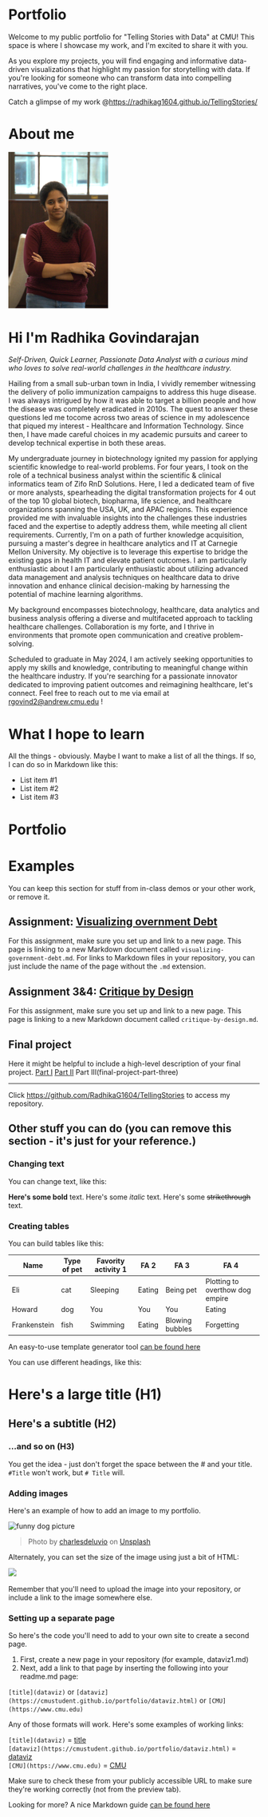 # Portfolio
Welcome to my public portfolio for "Telling Stories with Data" at CMU! This space is where I showcase my work, and I'm excited to share it with you.

As you explore my projects, you will find engaging and informative data-driven visualizations that highlight my passion for storytelling with data. If you're looking for someone who can transform data into compelling narratives, you've come to the right place. 

Catch a glimpse of my work @https://radhikag1604.github.io/TellingStories/

# About me

<img src="IMG_5075.jpg" width="200"/>

# Hi I'm Radhika Govindarajan

*Self-Driven, Quick Learner, Passionate Data Analyst with a curious mind who loves to solve real-world challenges in the healthcare industry.*

Hailing from a small sub-urban town in India, I vividly remember witnessing the delivery of polio immunization campaigns to address this huge disease. I was always intrigued by how it was able to target a billion people and how the disease was completely eradicated in 2010s. The quest to answer these questions led me tocome across two areas of science in my adolescence that piqued my interest - Healthcare and Information Technology. Since then, I have made careful choices in my academic pursuits and career to develop technical expertise in both these areas.

My undergraduate journey in biotechnology ignited my passion for applying scientific knowledge to real-world problems. For four years, I took on the role of a technical business analyst within the scientific & clinical informatics team of Zifo RnD Solutions. Here, I led a dedicated team of five or more analysts, spearheading the digital transformation projects for 4 out of the top 10 global biotech, biopharma, life science, and healthcare organizations spanning the USA, UK, and APAC regions. This experience provided me with invaluable insights into the challenges these industries faced and the expertise to adeptly address them, while meeting all client requirements. Currently, I'm on a path of further knowledge acquisition, pursuing a master's degree in healthcare analytics and IT at Carnegie Mellon University. My objective is to leverage this expertise to bridge the existing gaps in health IT and elevate patient outcomes. I am particularly enthusiastic about I am particularly enthusiastic about utilizing advanced data management and analysis techniques on healthcare data to drive innovation and enhance clinical decision-making by harnessing the potential of machine learning algorithms.

My background encompasses biotechnology, healthcare, data analytics and business analysis offering a diverse and multifaceted approach to tackling healthcare challenges. Collaboration is my forte, and I thrive in environments that promote open communication and creative problem-solving.

Scheduled to graduate in May 2024, I am actively seeking opportunities to apply my skills and knowledge, contributing to meaningful change within the healthcare industry. If you're searching for a passionate innovator dedicated to improving patient outcomes and reimagining healthcare, let's connect. Feel free to reach out to me via email at rgovind2@andrew.cmu.edu !

# What I hope to learn
All the things - obviously. Maybe I want to make a list of all the things.  If so, I can do so in Markdown like this: 

- List item #1
- List item #2
- List item #3

# Portfolio

# Examples
You can keep this section for stuff from in-class demos or your other work, or remove it. 

## Assignment: [Visualizing overnment Debt](visualizing-government-debt)
For this assignment, make sure you set up and link to a new page.  This page is linking to a new Markdown document called `visualizing-government-debt.md`.  For links to Markdown files in your repository, you can just include the name of the page without the `.md` extension. 

## Assignment 3&4: [Critique by Design](critique-by-design)
For this assignment, make sure you set up and link to a new page.  This page is linking to a new Markdown document called `critique-by-design.md`.  

## Final project
Here it might be helpful to include a high-level description of your final project. 
[Part I](final-project-part-one)
[Part II](final-project-part-two)
Part III(final-project-part-three)

---
Click https://github.com/RadhikaG1604/TellingStories to access my repository.

## Other stuff you can do (you can remove this section - it's just for your reference.)

### Changing text

You can change text, like this: 

**Here's some bold** text.  Here's some *italic* text. Here's some ~~strikethrough~~ text. 

### Creating tables

You can build tables like this: 

| Name         | Type of pet | Favority activity 1 | FA 2   | FA 3            | FA 4                                |
|--------------|-------------|---------------------|--------|-----------------|-------------------------------------|
| Eli          | cat         | Sleeping            | Eating | Being pet       | Plotting to overthow dog empire     |
| Howard       | dog         | You                 | You    | You             | Eating                              |
| Frankenstein | fish        | Swimming            | Eating | Blowing bubbles | Forgetting                          |

An easy-to-use template generator tool [can be found here](https://www.tablesgenerator.com/markdown_tables)

You can use different headings, like this: 

# Here's a large title (H1)
## Here's a subtitle (H2)
### ...and so on (H3)
You get the idea - just don't forget the space between the # and your title.  `#Title` won't work, but `# Title` will. 

### Adding images

Here's an example of how to add an image to my portfolio.  

![funny dog picture](funny-dog-unsplash.jpg)
> Photo by <a href="https://unsplash.com/pt-br/@charlesdeluvio?utm_source=unsplash&utm_medium=referral&utm_content=creditCopyText">charlesdeluvio</a> on <a href="https://unsplash.com/photos/K4mSJ7kc0As?utm_source=unsplash&utm_medium=referral&utm_content=creditCopyText">Unsplash</a>
  

Alternately, you can set the size of the image using just a bit of HTML: 

<img src="funny-dog-unsplash.jpg" width="200"/>

Remember that you'll need to upload the image into your repository, or include a link to the image somewhere else.  

### Setting up a separate page

So here's the code you'll need to add to your own site to create a second page. 

1. First, create a new page in your repository (for example, dataviz1.md)
2. Next, add a link to that page by inserting the following into your readme.md page:

`[title](dataviz)` or `[dataviz](https://cmustudent.github.io/portfolio/dataviz.html)` or `[CMU](https://www.cmu.edu)`

Any of those formats will work. Here's some examples of working links: 

`[title](dataviz)` = [title](dataviz)  
`[dataviz](https://cmustudent.github.io/portfolio/dataviz.html)` = [dataviz](https://cmustudent.github.io/portfolio/dataviz.html)  
`[CMU](https://www.cmu.edu)` = [CMU](https://www.cmu.edu)   

Make sure to check these from your publicly accessible URL to make sure they're working correctly (not from the preview tab). 

Looking for more?  A nice Markdown guide [can be found here](https://www.markdownguide.org/cheat-sheet/)
